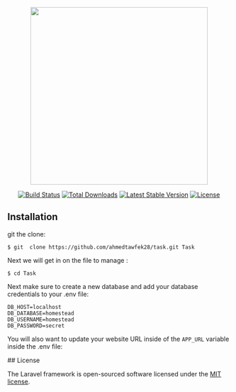 <p align="center"><img src="https://res.cloudinary.com/dtfbvvkyp/image/upload/v1566331377/laravel-logolockup-cmyk-red.svg" width="400"></p>

<p align="center">
<a href="https://travis-ci.org/laravel/framework"><img src="https://travis-ci.org/laravel/framework.svg" alt="Build Status"></a>
<a href="https://packagist.org/packages/laravel/framework"><img src="https://poser.pugx.org/laravel/framework/d/total.svg" alt="Total Downloads"></a>
<a href="https://packagist.org/packages/laravel/framework"><img src="https://poser.pugx.org/laravel/framework/v/stable.svg" alt="Latest Stable Version"></a>
<a href="https://packagist.org/packages/laravel/framework"><img src="https://poser.pugx.org/laravel/framework/license.svg" alt="License"></a>
</p>

## Installation 
<div class="magic-block-textarea">
<p>git the clone: </p>
<pre><code class="lang-bash"><span class="cm-s-neo"><span class="cm-def">$ git</span>  clone https://github.com/ahmedtawfek28/task.git Task</span>
</code></pre>
<p>Next we will get in on the file to manage : </p>
<pre><code class="lang-bash"><span class="cm-s-neo"><span class="cm-def">$ cd</span> Task</span>
</code></pre>
<p>Next make sure to create a new database and add your database credentials to your .env file:</p>
<pre><code>DB_HOST=localhost
DB_DATABASE=homestead
DB_USERNAME=homestead
DB_PASSWORD=secret
</code></pre><p>You will also want to update your website URL inside of the <code>APP_URL</code> variable inside the .env file:</p>

</div>
## License

The Laravel framework is open-sourced software licensed under the [MIT license](https://opensource.org/licenses/MIT).
